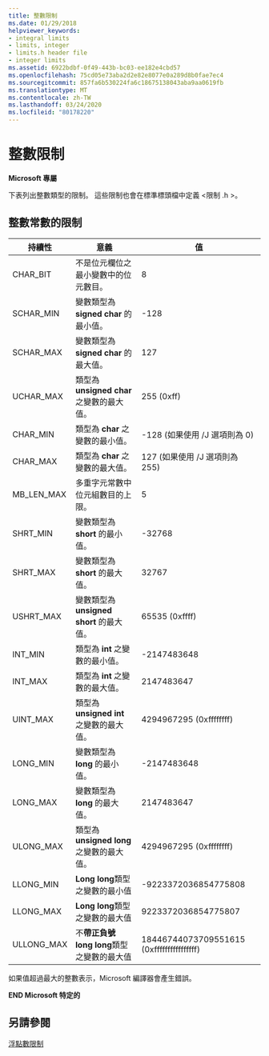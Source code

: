 ```yaml
---
title: 整數限制
ms.date: 01/29/2018
helpviewer_keywords:
- integral limits
- limits, integer
- limits.h header file
- integer limits
ms.assetid: 6922bdbf-0f49-443b-bc03-ee182e4cbd57
ms.openlocfilehash: 75cd05e73aba2d2e82e8077e0a289d8b0fae7ec4
ms.sourcegitcommit: 857fa6b530224fa6c18675138043aba9aa0619fb
ms.translationtype: MT
ms.contentlocale: zh-TW
ms.lasthandoff: 03/24/2020
ms.locfileid: "80178220"
---
```

# <a name="integer-limits"></a>整數限制

**Microsoft 專屬**

下表列出整數類型的限制。 這些限制也會在標準標頭檔中定義 \<限制 .h >。

## <a name="limits-on-integer-constants"></a>整數常數的限制

|持續性|意義|值|
|--------------|-------------|-----------|
|CHAR_BIT|不是位元欄位之最小變數中的位元數目。|8|
|SCHAR_MIN|變數類型為 **signed char** 的最小值。|-128|
|SCHAR_MAX|變數類型為 **signed char** 的最大值。|127|
|UCHAR_MAX|類型為 **unsigned char** 之變數的最大值。|255 (0xff)|
|CHAR_MIN|類型為 **char** 之變數的最小值。|-128 (如果使用 /J 選項則為 0)|
|CHAR_MAX|類型為 **char** 之變數的最大值。|127 (如果使用 /J 選項則為 255)|
|MB_LEN_MAX|多重字元常數中位元組數目的上限。|5|
|SHRT_MIN|變數類型為 **short** 的最小值。|-32768|
|SHRT_MAX|變數類型為 **short** 的最大值。|32767|
|USHRT_MAX|變數類型為 **unsigned short** 的最大值。|65535 (0xffff)|
|INT_MIN|類型為 **int** 之變數的最小值。|-2147483648|
|INT_MAX|類型為 **int** 之變數的最大值。|2147483647|
|UINT_MAX|類型為 **unsigned int** 之變數的最大值。|4294967295 (0xffffffff)|
|LONG_MIN|變數類型為 **long** 的最小值。|-2147483648|
|LONG_MAX|變數類型為 **long** 的最大值。|2147483647|
|ULONG_MAX|類型為 **unsigned long** 之變數的最大值。|4294967295 (0xffffffff)|
|LLONG_MIN|**Long long**類型之變數的最小值|-9223372036854775808|
|LLONG_MAX|**Long long**類型之變數的最大值|9223372036854775807|
|ULLONG_MAX|不**帶正負號 long long**類型之變數的最大值|18446744073709551615 (0xffffffffffffffff)|

如果值超過最大的整數表示，Microsoft 編譯器會產生錯誤。

**END Microsoft 特定的**

## <a name="see-also"></a>另請參閱

[浮點數限制](../cpp/floating-limits.md)
